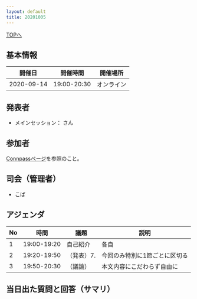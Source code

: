 ```yaml
---
layout: default
title: 20201005
---
```

[TOPへ](/group-tokyo/)

## 基本情報

|開催日|開催時間|開催場所|
|---|---|---|
|2020-09-14|19:00-20:30|オンライン|

## 発表者
- メインセッション： さん

## 参加者
[Connpassページ]()を参照のこと。

## 司会（管理者）
- こば

## アジェンダ

|No|時間|議題|説明|
|---|---|---|---|
|1|19:00-19:20|自己紹介|各自|
|2|19:20-19:50|（発表）7. |今回のみ特別に1節ごとに区切る|
|3|19:50-20:30|（議論）|本文内容にこだわらず自由に|


## 当日出た質問と回答（サマリ）
